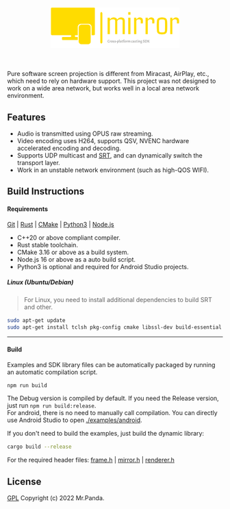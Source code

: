 <!--lint disable no-literal-urls-->
<div align="center">
   <br/>
   <img src="./logo.png" width="300px"/>
</div>
<br/>
<br/>

Pure software screen projection is different from Miracast, AirPlay, etc., which need to rely on hardware support. This project was not designed to work on a wide area network, but works well in a local area network environment.

## Features

* Audio is transmitted using OPUS raw streaming.
* Video encoding uses H264, supports QSV, NVENC hardware accelerated encoding and decoding.
* Supports UDP multicast and [SRT](https://github.com/Haivision/srt), and can dynamically switch the transport layer.
* Work in an unstable network environment (such as high-QOS WIFI).

## Build Instructions

#### Requirements

[Git](https://git-scm.com/downloads) | [Rust](https://www.rust-lang.org/tools/install) | [CMake](https://cmake.org/download/) | [Python3](https://www.python.org/downloads/) | [Node.js](https://nodejs.org/en/download)

* C++20 or above compliant compiler.
* Rust stable toolchain.
* CMake 3.16 or above as a build system.
* Node.js 16 or above as a auto build script.
* Python3 is optional and required for Android Studio projects.

##### Linux (Ubuntu/Debian)
> For Linux, you need to install additional dependencies to build SRT and other.

```sh
sudo apt-get update
sudo apt-get install tclsh pkg-config cmake libssl-dev build-essential libasound2-dev libdrm-dev libgbm-dev libvulkan1 libvulkan-dev
```

---

#### Build

Examples and SDK library files can be automatically packaged by running an automatic compilation script.

```sh
npm run build
```

The Debug version is compiled by default. If you need the Release version, just run `npm run build:release`.  
For android, there is no need to manually call compilation. You can directly use Android Studio to open [./examples/android](./examples/android).

If you don't need to build the examples, just build the dynamic library:

```sh
cargo build --release
```

For the required header files: [frame.h](./common/include/frame.h) | [mirror.h](./sdk/desktop/include/mirror.h) | [renderer.h](./sdk/renderer/include/renderer.h)


## License
[GPL](./LICENSE) Copyright (c) 2022 Mr.Panda.
